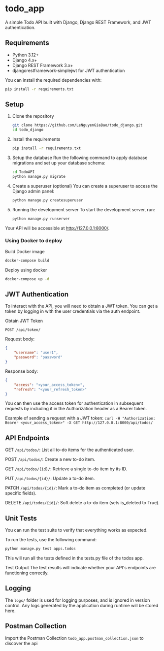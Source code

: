 # todo_app

A simple Todo API built with Django, Django REST Framework, and JWT authentication.

## Requirements

- Python 3.12+
- Django 4.x+
- Django REST Framework 3.x+
- djangorestframework-simplejwt for JWT authentication

You can install the required dependencies with:

```bash
pip install -r requirements.txt
```

## Setup
1. Clone the repository
    ```bash
    git clone https://github.com/LeNguyenGiaBao/todo_django.git
    cd todo_django
    ```

2. Install the requirements

    ```bash
    pip install -r requirements.txt
    ```

3. Setup the database
Run the following command to apply database migrations and set up your database schema:

    ```bash
    cd TodoAPI
    python manage.py migrate
    ```

4. Create a superuser (optional)
You can create a superuser to access the Django admin panel:

    ```bash
    python manage.py createsuperuser
    ```

5. Running the development server
To start the development server, run:

    ```bash
    python manage.py runserver
    ```
Your API will be accessible at http://127.0.0.1:8000/.


### Using Docker to deploy

Build Docker image
```bash
docker-compose build
```

Deploy using docker

```bash
docker-compose up -d
```

## JWT Authentication
To interact with the API, you will need to obtain a JWT token. You can get a token by logging in with the user credentials via the auth endpoint.

Obtain JWT Token

`POST /api/token/`

Request body:

```json
{
    "username": "user1",
    "password": "password"
}
```
Response body:

```json
{
    "access": "<your_access_token>",
    "refresh": "<your_refresh_token>"
}
```
You can then use the access token for authentication in subsequent requests by including it in the Authorization header as a Bearer token.

Example of sending a request with a JWT token:
`curl -H "Authorization: Bearer <your_access_token>" -X GET http://127.0.0.1:8000/api/todos/`

## API Endpoints
GET `/api/todos/`: List all to-do items for the authenticated user.

POST `/api/todos/`: Create a new to-do item.

GET `/api/todos/{id}/`: Retrieve a single to-do item by its ID.

PUT `/api/todos/{id}/`: Update a to-do item.

PATCH `/api/todos/{id}/`: Mark a to-do item as completed (or update specific fields).

DELETE `/api/todos/{id}/`: Soft delete a to-do item (sets is_deleted to True).


## Unit Tests
You can run the test suite to verify that everything works as expected.

To run the tests, use the following command:

```bash
python manage.py test apps.todos
```

This will run all the tests defined in the tests.py file of the todos app.

Test Output
The test results will indicate whether your API's endpoints are functioning correctly. 

## Logging
The `logs/` folder is used for logging purposes, and is ignored in version control. Any logs generated by the application during runtime will be stored here.

## Postman Collection

Import the Postman Collection `todo_app.postman_collection.json` to discover the api